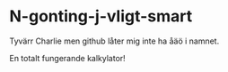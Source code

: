 # N-gonting-j-vligt-smart
Tyvärr Charlie men github låter mig inte ha åäö i namnet.

En totalt fungerande kalkylator!
